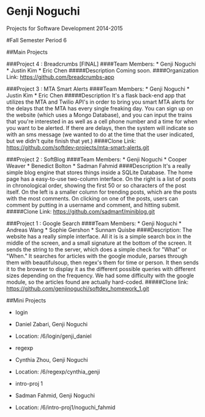 Genji Noguchi
=============

Projects for Software Development 2014-2015

#Fall Semester
Period 6

##Main Projects


###Project 4 : Breadcrumbs [FINAL]
####Team Members:
	* Genji Noguchi
	* Justin Kim
	* Eric Chen
#####Description
Coming soon.
####Organization Link: https://github.com/breadcrumbs-app



###Project 3 : MTA Smart Alerts
####Team Members:
	* Genji Noguchi
	* Justin Kim
	* Eric Chen
#####Description
It's a flask back-end app that utilizes the MTA and Twilio API's in order to bring you smart MTA alerts for the delays that the MTA has every single freaking day. You can sign up on the website (which uses a Mongo Database), and you can input the trains that you're interested in as well as a cell phone number and a time for when you want to be alerted. If there are delays, then the system will indicate so with an sms message (we wanted to do at the time that the user indicated, but we didn't quite finish that yet.)
####Clone Link: https://github.com/softdev-projects/mta-smart-alerts.git



###Project 2 : SoftBlog
####Team Members:
	* Genji Noguchi
	* Cooper Weaver
	* Benedict Bolton
	* Sadman Fahmid
####Description
It's a really simple blog engine that stores things inside a SQLite Database. The home page has a easy-to-use two-column interface. On the right is a list of posts in chronological order, showing the first 50 or so characters of the post itself. On the left is a smaller column for trending posts, which are the posts with the most comments.
On clicking on one of the posts, users can comment by putting in a username and comment, and hitting submit.
#####Clone Link: https://github.com/sadmanf/miniblog.git




###Project 1 : Google Search
####Team Members:
	* Genji Noguchi
	* Andreas Wang
	* Sophie Gershon
	* Sunnam Quisbe
####Description:
The website has a really simple interface. All it is is a simple search box in the middle of the screen, and a small signature at the bottom of the screen.
It sends the string to the server, which does a simple check for "What" or "When." It searches for articles with the google module, parses through them with beautifulsoup, then regex's them for time or person. It then sends it to the browser to display it as the different possible queries with different sizes depending on the frequency.
We had some difficulty with the google module, so the articles found are actually hard-coded.
#####Clone link: https://github.com/genjinoguchi/softdev_homework_1.git







##Mini Projects
 * login
  * Daniel Zabari, Genji Noguchi
  * Location: /6/login/genji_daniel

 * regexp
  * Cynthia Zhou, Genji Noguchi
  * Location: /6/regexp/cynthia_genji

 * intro-proj 1
  * Sadman Fahmid, Genji Noguchi
  * Location: /6/intro-proj1/noguchi_fahmid 
